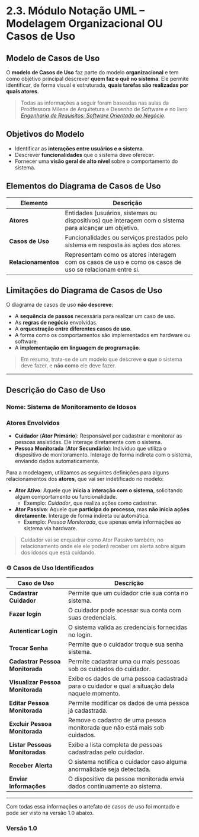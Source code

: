 # 2.3. Módulo Notação UML – Modelagem Organizacional OU Casos de Uso

## Modelo de Casos de Uso

O **modelo de Casos de Uso** faz parte do modelo **organizacional** e tem como objetivo principal descrever **quem faz o quê no sistema**. Ele permite identificar, de forma visual e estruturada, **quais tarefas são realizadas por quais atores**.

> Todas as informações a seguir foram baseadas nas aulas da Prodfessora Milene de Arquitetura e Desenho de Software e no livro _[Engenharia de Requisitos: Software Orientado ao Negócio](#ref1)_.

## Objetivos do Modelo

- Identificar as **interações entre usuários e o sistema**.
- Descrever **funcionalidades** que o sistema deve oferecer.
- Fornecer uma **visão geral de alto nível** sobre o comportamento do sistema.

## Elementos do Diagrama de Casos de Uso

| Elemento            | Descrição                                                                                               |
| ------------------- | ------------------------------------------------------------------------------------------------------- |
| **Atores**          | Entidades (usuários, sistemas ou dispositivos) que interagem com o sistema para alcançar um objetivo.   |
| **Casos de Uso**    | Funcionalidades ou serviços prestados pelo sistema em resposta às ações dos atores.                     |
| **Relacionamentos** | Representam como os atores interagem com os casos de uso e como os casos de uso se relacionam entre si. |

## Limitações do Diagrama de Casos de Uso

O diagrama de casos de uso **não descreve**:

- A **sequência de passos** necessária para realizar um caso de uso.
- As **regras de negócio** envolvidas.
- A **orquestração entre diferentes casos de uso**.
- A forma como os comportamentos são implementados em hardware ou software.
- A **implementação em linguagem de programação**.

> Em resumo, trata-se de um modelo que descreve **o que** o sistema deve fazer, e **não como** ele deve fazer.

---

## Descrição do Caso de Uso

### Nome: **Sistema de Monitoramento de Idosos**

### Atores Envolvidos

- **Cuidador** (**Ator Primário**): Responsável por cadastrar e monitorar as pessoas assistidas. Ele interage diretamente com o sistema.
- **Pessoa Monitorada** (**Ator Secundário**): Indivíduo que utiliza o dispositivo de monitoramento. Interage de forma indireta com o sistema, enviando dados automaticamente.

Para a modelagem, utilizamos as seguintes definições para alguns relacionamentos dos **atores**, que vai ser indetificado no modelo:

- **Ator Ativo**: Aquele que **inicia a interação com o sistema**, solicitando algum comportamento ou funcionalidade.
  - Exemplo: _Cuidador_, que realiza ações como cadastrar.
- **Ator Passivo**: Aquele que **participa do processo**, mas **não inicia ações diretamente**. Interage de forma indireta ou automática.
  - Exemplo: _Pessoa Monitorada_, que apenas envia informações ao sistema via hardware.

> Cuidador vai se enquadrar como Ator Passivo também, no relacionamento onde ele ele poderá receber um alerta sobre algum dos idosos que está cuidando.

### ⚙️ Casos de Uso Identificados

| Caso de Uso                      | Descrição                                                                                       |
| -------------------------------- | ----------------------------------------------------------------------------------------------- |
| **Cadastrar Cuidador**           | Permite que um cuidador crie sua conta no sistema.                                              |
| **Fazer login**                  | O cuidador pode acessar sua conta com suas credenciais.                                         |
| **Autenticar Login**             | O sistema valida as credenciais fornecidas no login.                                            |
| **Trocar Senha**                 | Permite que o cuidador troque sua senha sistema.                                                |
| **Cadastrar Pessoa Monitorada**  | Permite cadastrar uma ou mais pessoas sob os cuidados do cuidador.                              |
| **Visualizar Pessoa Monitorada** | Exibe os dados de uma pessoa cadastrada para o cuidador e qual a situação dela naquele momento. |
| **Editar Pessoa Monitorada**     | Permite modificar os dados de uma pessoa já cadastrada.                                         |
| **Excluir Pessoa Monitorada**    | Remove o cadastro de uma pessoa monitorada que não está mais sob cuidados.                      |
| **Listar Pessoas Monitoradas**   | Exibe a lista completa de pessoas cadastradas pelo cuidador.                                    |
| **Receber Alerta**               | O sistema notifica o cuidador caso alguma anormalidade seja detectada.                          |
| **Enviar Informações**           | O dispositivo da pessoa monitorada envia dados continuamente ao sistema.                        |

---

Com todas essa informações o artefato de casos de uso foi montado e pode ser visto na versão 1.0 abaixo.

### Versão 1.0

<br/>

<div class="svg-embed-container" data-svg-path="../../assets/casosV1.svg" data-title="casosV1.0" style="height: 70vh;"></div>

<br/>

### Versão 2.0

- Associação: Cuidador — Trocar Senha

<br/>

<div class="svg-embed-container" data-svg-path="../../assets/casosV2.svg" data-title="casosV2.0" style="height: 70vh;"></div>

<br/>

Incorporação do Lucidchart:

<iframe style="border: 1px solid rgba(0, 0, 0, 0.1);" width="800" height="800" src="https://lucid.app/documents/embedded/8a752f64-27f9-469e-8abb-72cee0942c3b" id="b73dKaBj~klk" allowfullscreen></iframe>

## Modelo Diagrama de pacotes

Um pacote é como uma pasta que contém arquivos relacionados — no caso, classes, interfaces ou outros pacotes. O diagrama de pacotes mostra como essas pastas se relacionam entre si.

## Objetivos do Modelo

- **Organizar** o sistema em pacotes lógicos para melhorar a modularidade.
- Representar as **dependências entre os pacotes** do sistema.
- Fornecer uma **visão estrutural de alto nível** da arquitetura do software.

## Elementos do Diagrama de Pacotes

| Elemento                    | Descrição                                                                                 |
| --------------------------- | ----------------------------------------------------------------------------------------- |
| **Pacote**                  | Agrupamento lógico de elementos relacionados, como classes, interfaces ou outros pacotes. |
| **Dependência**             | Indica que um pacote usa ou depende de elementos definidos em outro pacote.               |
| **Importação/Substituição** | Relacionamentos que mostram reuso ou substituição de pacotes em contextos específicos.    |
| **Visibilidade**            | Determina se os elementos de um pacote estão acessíveis fora dele (público/privado).      |

### Versão 1.0

<br/>

<div class="svg-embed-container" data-svg-path="../../assets/Pacotes.svg" data-title="pacotes" style="height: 70vh;"></div>

<br/>

## Referências

<a id="ref1"></a>
[[1]](#modelo-de-casos-de-uso) VAZQUEZ, Carlos Eduardo; SIMÕES, Guilherme Siqueira. Engenharia de Requisitos: Software Orientado ao Negócio. Rio de Janeiro: Brasport, 2016. Acesso em: 8 maio 2025. Disponível em: [[Google]](https://www.kufunda.net/publicdocs/Engenharia%20de%20Requisitos%20software%20orientado%20ao%20neg%C3%B3cio%20(Carlos%20Eduardo%20Vazquez%20etc.).pdf)

## Histórico de Versões

| Versão |                                                               Commit da Versão                                                               |    Data    |                     Descrição                     |                       Autor(es)                        |                      Revisor(es)                       |        Descrição da Revisão        |                                                              Commit da Revisão                                                               |
| :----: | :------------------------------------------------------------------------------------------------------------------------------------------: | :--------: | :-----------------------------------------------: | :----------------------------------------------------: | :----------------------------------------------------: | :--------------------------------: | :------------------------------------------------------------------------------------------------------------------------------------------: |
|  0.1   |                                                      [Ver Commit](https://github.com/)                                                       | 07/05/2025 |       Adição do item "Histórico de Versões"       | [Altino Arthur](https://github.com/arthurrochamoreira) |             [Revisor](https://github.com/)             |  Ajustes gramaticais e formatação  |                                                      [Ver Commit](https://github.com/)                                                       |
|  1.0   | [Ver Commit](https://github.com/UnBArqDsw2025-1-Turma01/2025.1-T01-_G1_Embarcado_Entrega_02/commit/ce2eba63cb2305e27740ea5283f3cc5a3afc526c) | 09/05/2025 |    Adição da Primeira Versão dos Casos de Uso     | [Daniel de Sousa](https://github.com/daniel-de-sousa)  | [Altino Arthur](https://github.com/arthurrochamoreira) | Correção do link quebrado da ref1; | [Ver Commit](https://github.com/UnBArqDsw2025-1-Turma01/2025.1-T01-_G1_Embarcado_Entrega_02/commit/00d9cc6428e49d283abbcb2a7576bb6b5f98b6cb) |
|  2.0   | [Ver Commit](https://github.com/UnBArqDsw2025-1-Turma01/2025.1-T01-_G1_Embarcado_Entrega_02/commit/08cc1f0a1107569c65343ea74b456022faafd0d7) | 09/05/2025 |    Adição do item "Versão 2.0 - Casos de Uso"     | [Altino Arthur](https://github.com/arthurrochamoreira) |             [Revisor](https://github.com/)             | _(Inserir observações da revisão)_ |                                                      [Ver Commit](https://github.com/)                                                       |
|  3.0   | [Ver Commit](https://github.com/UnBArqDsw2025-1-Turma01/2025.1-T01-_G1_Embarcado_Entrega_02/commit/5e328e80cfeccdb2e5d3123008011026f5900062) | 09/05/2025 | Adição do item "Versão 1.0 - Diagrama de pacotes" |     [Márcio Henrique](https://github.com/DeM4rcio)     |             [Revisor](https://github.com/)             | _(Inserir observações da revisão)_ |                                                      [Ver Commit](https://github.com/)                                                       |

<!-- Copie a descomente linha abaixo para adicionar novas versões -->

<!-- |        |                  |            |                                                     |                                                           |                                              |                                 |                                 | -->
